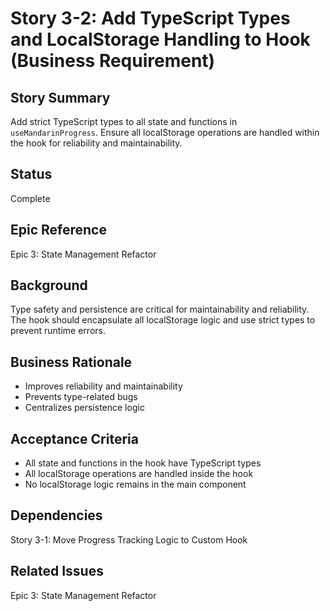 # Story 3-2: Add TypeScript Types and LocalStorage Handling to Hook (Business Requirement)

## Story Summary

Add strict TypeScript types to all state and functions in `useMandarinProgress`. Ensure all localStorage operations are handled within the hook for reliability and maintainability.

## Status

Complete

## Epic Reference

Epic 3: State Management Refactor

## Background

Type safety and persistence are critical for maintainability and reliability. The hook should encapsulate all localStorage logic and use strict types to prevent runtime errors.

## Business Rationale

- Improves reliability and maintainability
- Prevents type-related bugs
- Centralizes persistence logic

## Acceptance Criteria

- All state and functions in the hook have TypeScript types
- All localStorage operations are handled inside the hook
- No localStorage logic remains in the main component

## Dependencies

Story 3-1: Move Progress Tracking Logic to Custom Hook

## Related Issues

Epic 3: State Management Refactor
